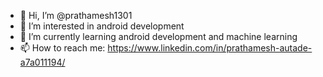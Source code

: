 - 👋 Hi, I’m @prathamesh1301
- 👀 I’m interested in android development
- 🌱 I’m currently learning android development and machine learning
- 📫 How to reach me: https://www.linkedin.com/in/prathamesh-autade-a7a011194/
 

<!---
prathamesh1301/prathamesh1301 is a ✨ special ✨ repository because its `README.md` (this file) appears on your GitHub profile.
You can click the Preview link to take a look at your changes.
--->
